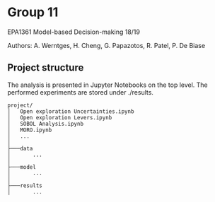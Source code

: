 # Group 11
EPA1361 Model-based Decision-making 18/19

Authors: A. Werntges, H. Cheng, G. Papazotos, R. Patel, P. De Biase

## Project structure

The analysis is presented in Jupyter Notebooks on the top level. The performed experiments are stored under ./results. 

```
project/
│   Open exploration Uncertainties.ipynb
│   Open exploration Levers.ipynb
│   SOBOL Analysis.ipynb
│   MORO.ipynb
│   ...
│
├───data
│       ...
│
├───model
│       ...
│
├───results
│       ...
```
